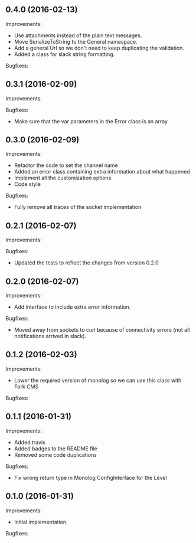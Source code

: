 0.4.0 (2016-02-13)
--
Improvements:

* Use attachments instead of the plain text messages.
* Move SerializeToString to the General namespace.
* Add a general Url so we don't need to keep duplicating the validation.
* Added a class for slack string formatting.

Bugfixes:

0.3.1 (2016-02-09)
--
Improvements:

Bugfixes:

* Make sure that the var parameters in the Error class is an array

0.3.0 (2016-02-09)
--
Improvements:

* Refactor the code to set the channel name
* Added an error class containing extra information about what happened
* Implement all the customization options
* Code style

Bugfixes:

* Fully remove all traces of the socket implementation


0.2.1 (2016-02-07)
--
Improvements:

Bugfixes:

* Updated the tests to reflect the changes from version 0.2.0


0.2.0 (2016-02-07)
--
Improvements:

* Add interface to include extra error information.

Bugfixes:

* Moved away from sockets to curl because of connectivity errors (not all notifications arrived in slack).


0.1.2 (2016-02-03)
--
Improvements:

* Lower the required version of monolog so we can use this class with Fork CMS

Bugfixes:


0.1.1 (2016-01-31)
--
Improvements:

* Added travis
* Added badges to the README file
* Removed some code duplications

Bugfixes:
* Fix wrong return type in Monolog ConfigInterface for the Level

0.1.0 (2016-01-31)
--
Improvements:

* Initial implementation

Bugfixes:
